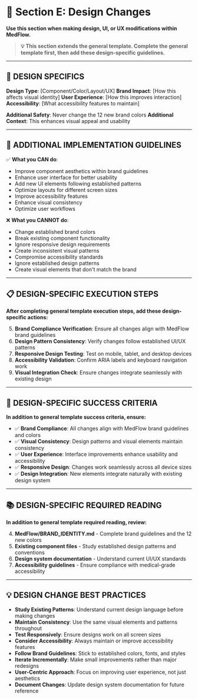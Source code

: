 # 🎨 Section E: Design Changes

**Use this section when making design, UI, or UX modifications within MedFlow.**

> **💡 This section extends the general template. Complete the general template first, then add these design-specific guidelines.**

---

## 🎨 **DESIGN SPECIFICS**

**Design Type**: [Component/Color/Layout/UX]
**Brand Impact**: [How this affects visual identity]
**User Experience**: [How this improves interaction]
**Accessibility**: [What accessibility features to maintain]

**Additional Safety**: Never change the 12 new brand colors
**Additional Context**: This enhances visual appeal and usability

---

## 🔧 **ADDITIONAL IMPLEMENTATION GUIDELINES**

✅ **What you CAN do**:
- Improve component aesthetics within brand guidelines
- Enhance user interface for better usability
- Add new UI elements following established patterns
- Optimize layouts for different screen sizes
- Improve accessibility features
- Enhance visual consistency
- Optimize user workflows

❌ **What you CANNOT do**:
- Change established brand colors
- Break existing component functionality
- Ignore responsive design requirements
- Create inconsistent visual patterns
- Compromise accessibility standards
- Ignore established design patterns
- Create visual elements that don't match the brand

---

## 📋 **DESIGN-SPECIFIC EXECUTION STEPS**

**After completing general template execution steps, add these design-specific actions:**

5. **Brand Compliance Verification**: Ensure all changes align with MedFlow brand guidelines
6. **Design Pattern Consistency**: Verify changes follow established UI/UX patterns
7. **Responsive Design Testing**: Test on mobile, tablet, and desktop devices
8. **Accessibility Validation**: Confirm ARIA labels and keyboard navigation work
9. **Visual Integration Check**: Ensure changes integrate seamlessly with existing design

---

## 🎯 **DESIGN-SPECIFIC SUCCESS CRITERIA**

**In addition to general template success criteria, ensure:**

- ✅ **Brand Compliance**: All changes align with MedFlow brand guidelines and colors
- ✅ **Visual Consistency**: Design patterns and visual elements maintain consistency
- ✅ **User Experience**: Interface improvements enhance usability and accessibility
- ✅ **Responsive Design**: Changes work seamlessly across all device sizes
- ✅ **Design Integration**: New elements integrate naturally with existing design system

---

## 📚 **DESIGN-SPECIFIC REQUIRED READING**

**In addition to general template required reading, review:**

4. **MedFlow/BRAND_IDENTITY.md** - Complete brand guidelines and the 12 new colors
5. **Existing component files** - Study established design patterns and conventions
6. **Design system documentation** - Understand current UI/UX standards
7. **Accessibility guidelines** - Ensure compliance with medical-grade accessibility

---

## 💡 **DESIGN CHANGE BEST PRACTICES**

- **Study Existing Patterns**: Understand current design language before making changes
- **Maintain Consistency**: Use the same visual elements and patterns throughout
- **Test Responsively**: Ensure designs work on all screen sizes
- **Consider Accessibility**: Always maintain or improve accessibility features
- **Follow Brand Guidelines**: Stick to established colors, fonts, and styles
- **Iterate Incrementally**: Make small improvements rather than major redesigns
- **User-Centric Approach**: Focus on improving user experience, not just aesthetics
- **Document Changes**: Update design system documentation for future reference
